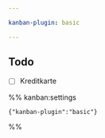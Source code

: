 ```yaml
---

kanban-plugin: basic

---
```


## Todo

- [ ] Kreditkarte




%% kanban:settings
```
{"kanban-plugin":"basic"}
```
%%
